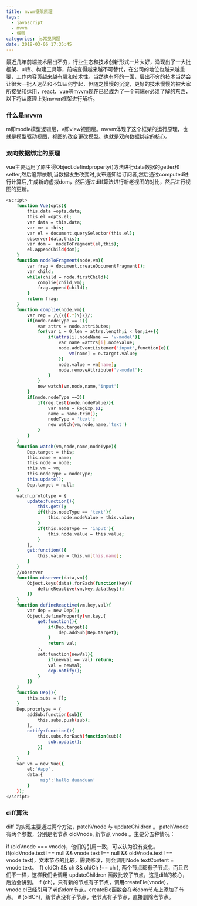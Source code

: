 ```yaml
---
title: mvvm框架原理
tags:
  - javascript
  - mvvm
  - 框架
categories: js常见问题
date: 2018-03-06 17:35:45
---
```


最近几年前端技术层出不穷，行业生态和技术创新形式一片大好，涌现出了一大批框架、ui库、构建工具等，前端变得越来越不可替代，在公司的地位也越来越重要，工作内容页越来越有趣和技术性。当然也有坏的一面，层出不穷的技术当然会让很大一批人迷茫和不知从何学起，但随之慢慢的沉淀，更好的技术慢慢的被大家所接受和运用，react、vue等mvvm现在已经成为了一个前端er必须了解的东西，以下将从原理上对mvvm框架进行解析。

### 什么是mvvm

m即modle模型逻辑层，v即view视图层。mvvm体现了这个框架的运行原理，也就是模型驱动视图，视图的改变更改模型。也就是双向数据绑定的核心。

### 双向数据绑定的原理

vue主要运用了原生得Object.defindproperty()方法进行data数据的getter和setter,然后追踪依赖,当数据发生改变时,发布通知给订阅者,然后通过computed进行计算后,生成新的虚拟dom，然后通过diff算法进行新老视图的对比，然后进行视图的更新。

```bash
<script>
    function Vue(opts){
        this.data =opts.data;
        this.el =opts.el;
        var data = this.data;
        var me = this;
        var el = document.querySelector(this.el);
        observer(data,this);      
        var dom =  nodeToFragment(el,this);
        el.appendChild(dom);
    }
    function nodeToFragment(node,vm){
        var frag = document.createDocumentFragment();
        var child;
        while(child = node.firstChild){
            complie(child,vm);
            frag.append(child);
        }
        return frag;
    }
    function complie(node,vm){
        var reg = /\{\{(.*)\}\}/;
        if(node.nodeType == 1){
            var attrs = node.attributes;
            for(var i = 0,len = attrs.length;i < len;i++){
                if(attrs[i].nodeName == 'v-model'){
                    var name =attrs[i].nodeValue;
                    node.addEventListener('input',function(e){
                        vm[name] = e.target.value;
                    })
                    node.value = vm[name];
                    node.removeAttribute('v-model');
                }
            }
            new watch(vm,node,name,'input')
        }
        if(node.nodeType ==3){
            if(reg.test(node.nodeValue)){
                var name = RegExp.$1;
                name = name.trim();
                nodeType = 'text';
                new watch(vm,node,name,'text')
            }         
        }
    }
    function watch(vm,node,name,nodeType){
        Dep.target = this;
        this.name = name;
        this.node = node;
        this.vm = vm;
        this.nodeType = nodeType;
        this.update();
        Dep.target = null;
    }
    watch.prototype = {
        update:function(){
            this.get();
            if(this.nodeType == 'text'){
                this.node.nodeValue = this.value;
            }
            if(this.nodeType == 'input'){
                this.node.value = this.value;
            }
        },
        get:function(){
            this.value = this.vm[this.name];
        }
    }
    //observer
    function observer(data,vm){
        Object.keys(data).forEach(function(key){
            defineReactive(vm,key,data[key]);
        })
    }
    function defineReactive(vm,key,val){
        var dep = new Dep();
        Object.defineProperty(vm,key,{
            get:function(){
                if(Dep.target){
                    dep.addSub(Dep.target);
                }
                return val;
            },
            set:function(newVal){
                if(newVal == val) return;
                val = newVal;
                dep.notify();
            }
        })
    }
    function Dep(){
        this.subs = [];
    }
    Dep.prototype = {
        addSub:function(sub){
            this.subs.push(sub);
        },
        notify:function(){
            this.subs.forEach(function(sub){
                sub.update();
            })
        }
    }
    var vm = new Vue({
        el:'#app',
        data:{
            'msg':'hello duanduan'
        }
    });
</script>
```

### diff算法

diff 的实现主要通过两个方法，patchVnode 与 updateChildren 。
patchVnode 有两个参数，分别是老节点 oldVnode, 新节点 vnode 。主要分五种情况：

if (oldVnode === vnode)，他们的引用一致，可以认为没有变化。
if(oldVnode.text !== null && vnode.text !== null && oldVnode.text !== vnode.text)，文本节点的比较，需要修改，则会调用Node.textContent = vnode.text。
if( oldCh && ch && oldCh !== ch ), 两个节点都有子节点，而且它们不一样，这样我们会调用 updateChildren 函数比较子节点，这是diff的核心，后边会讲到。
if (ch)，只有新的节点有子节点，调用createEle(vnode)，vnode.el已经引用了老的dom节点，createEle函数会在老dom节点上添加子节点。
if (oldCh)，新节点没有子节点，老节点有子节点，直接删除老节点。



